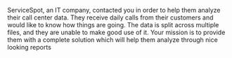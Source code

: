 ServiceSpot, an IT company, contacted you in order to help them analyze their call
center data.
They receive daily calls from their customers and would like to know how things
are going.
The data is split across multiple files, and they are unable to make good use of it.
Your mission is to provide them with a complete solution which will help them
analyze through nice looking reports
